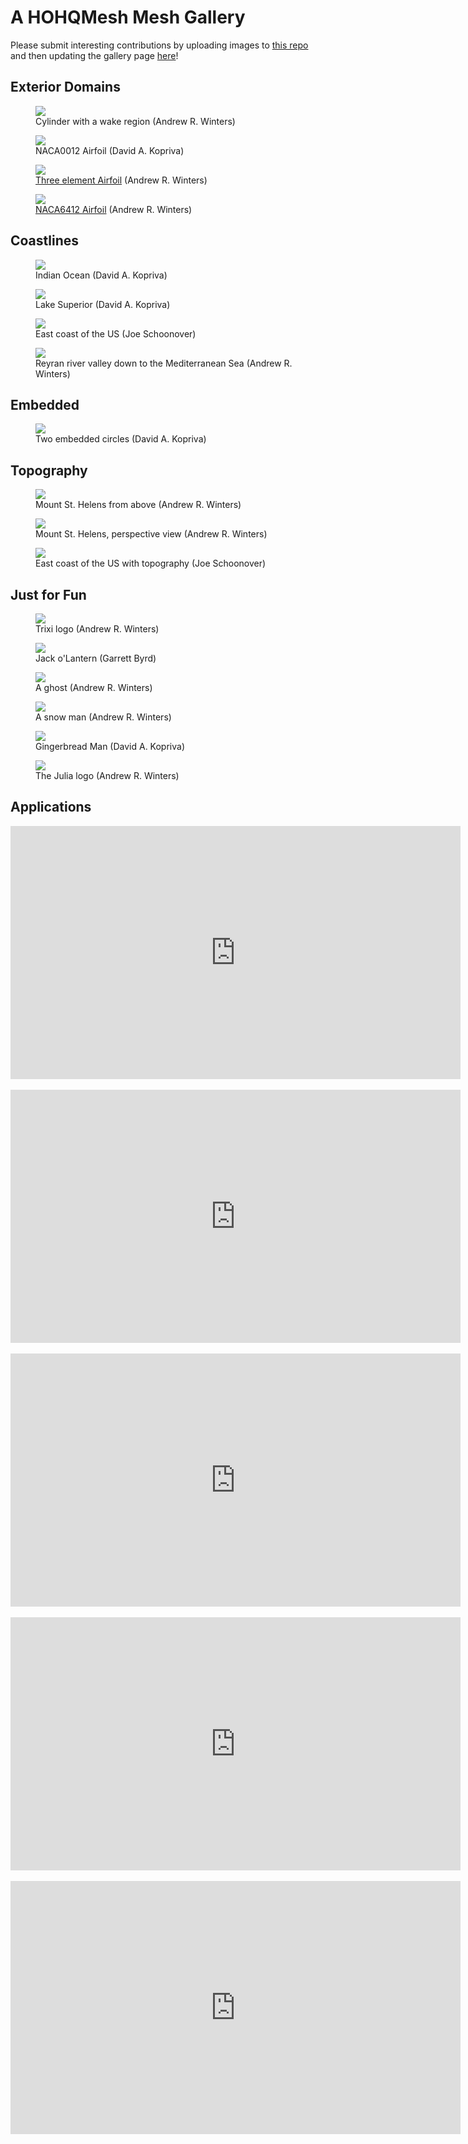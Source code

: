 <!---
Interesting meshes can be added below, with new categories added as needed. A two-column
format is used, so to add two plots, use

<div class="gallery-two-columns">
  <div class="gallery-column">
    <figure>
      <img src="File1ToInclude.png?raw=true"/>
      <figcaption>
         Caption (Contributor)
       </figcaption>
    </figure>
  </div>

  <div class="gallery-column">
    <figure>
      <img src="File2ToInclude.png?raw=true"/>
      <figcaption>
        Caption (Contributor)
      </figcaption>
  </div>
</div>

and for a single,
<div class="gallery-column">
   <figure>
      <img src="FileToInclude.png?raw=true"/>
      <figcaption>
        Caption (Contributor)
      </figcaption>
</div>

The Contributor is who submitted the mesh. See below for where to submit figure contributions.

-->

# A HOHQMesh Mesh Gallery

Please submit interesting contributions by uploading images to
[this repo](https://github.com/trixi-framework/HOHQMesh_examples)
and then updating the gallery page
[here](https://github.com/trixi-framework/HOHQMesh/blob/main/Documentation/docs/Gallery.md)!

## Exterior Domains

<div class="gallery-two-columns">
  <div class="gallery-column">
    <figure>
      <img src="https://github.com/trixi-framework/HOHQMesh_examples/blob/9df4021e865fcdb600a8a25ce2a37938a1e99523/gallery/cylinder-flow-small.png?raw=true"/>
      <figcaption>
         Cylinder with a wake region (Andrew R. Winters)
       </figcaption>
    </figure>
  </div>

  <div class="gallery-column">
    <figure>
      <img src="https://github.com/trixi-framework/HOHQMesh_examples/blob/a8610caf1c5047741ee341462cb3e2f9d34471c6/gallery/naca0012-small.png?raw=true"/>
      <figcaption>
        NACA0012 Airfoil (David A. Kopriva)
      </figcaption>
  </div>
</div>

<div class="gallery-two-columns">
  <div class="gallery-column">
    <figure>
      <img src="https://github.com/trixi-framework/HOHQMesh_examples/blob/a8610caf1c5047741ee341462cb3e2f9d34471c6/gallery/three-element-30p30n-small.png?raw=true"/>
      <figcaption>
         <a href="http://www.ae.metu.edu.tr/tuncer/ae546/multi/" target="_blank" rel="noopener noreferrer">Three element Airfoil</a> (Andrew R. Winters)
       </figcaption>
    </figure>
  </div>

  <div class="gallery-column">
    <figure>
      <img src="https://github.com/trixi-framework/HOHQMesh_examples/blob/a8610caf1c5047741ee341462cb3e2f9d34471c6/gallery/naca6412-small.png?raw=true"/>
      <figcaption>
        <a href="https://github.com/cfsengineering/GMSH-Airfoil-2D" target="_blank" rel="noopener noreferrer">NACA6412 Airfoil</a> (Andrew R. Winters)
      </figcaption>
  </div>
</div>

## Coastlines

<div class="gallery-two-columns">
  <div class="gallery-column">
    <figure>
      <img src="https://github.com/trixi-framework/HOHQMesh_examples/blob/a8610caf1c5047741ee341462cb3e2f9d34471c6/gallery/indian-ocean-small.png?raw=true"/>
      <figcaption>
         Indian Ocean (David A. Kopriva)
       </figcaption>
    </figure>
  </div>

  <div class="gallery-column">
    <figure>
      <img src="https://github.com/trixi-framework/HOHQMesh_examples/blob/a8610caf1c5047741ee341462cb3e2f9d34471c6/gallery/SuperiorFull-small.png?raw=true"/>
      <figcaption>
        Lake Superior (David A. Kopriva)
      </figcaption>
  </div>
</div>

<div class="gallery-two-columns">
  <div class="gallery-column">
    <figure>
      <img src="https://github.com/trixi-framework/HOHQMesh_examples/blob/a8610caf1c5047741ee341462cb3e2f9d34471c6/gallery/east-coast-us-2d-small.png?raw=true"/>
      <figcaption>
         East coast of the US (Joe Schoonover)
       </figcaption>
    </figure>
  </div>

  <div class="gallery-column">
    <figure>
      <img src="https://github.com/trixi-framework/HOHQMesh_examples/blob/a8610caf1c5047741ee341462cb3e2f9d34471c6/gallery/malpasset-small.png?raw=true"/>
      <figcaption>
        Reyran river valley down to the Mediterranean Sea (Andrew R. Winters)
      </figcaption>
  </div>
</div>

## Embedded

  <div class="gallery-column">
    <figure>
      <img src="https://github.com/trixi-framework/HOHQMesh_examples/blob/a8610caf1c5047741ee341462cb3e2f9d34471c6/gallery/embedded-boundaries-small.png?raw=true"/>
      <figcaption>
        Two embedded circles (David A. Kopriva)
      </figcaption>
  </div>

## Topography

<div class="gallery-two-columns">
  <div class="gallery-column">
    <figure>
      <img src="https://github.com/trixi-framework/HOHQMesh_examples/blob/a8610caf1c5047741ee341462cb3e2f9d34471c6/gallery/mt-st-helens-above-small.png?raw=true"/>
      <figcaption>
         Mount St. Helens from above (Andrew R. Winters)
       </figcaption>
    </figure>
  </div>

  <div class="gallery-column">
    <figure>
      <img src="https://github.com/trixi-framework/HOHQMesh_examples/blob/a8610caf1c5047741ee341462cb3e2f9d34471c6/gallery/mt-st-helens-perspective-small.png?raw=true"/>
      <figcaption>
         Mount St. Helens, perspective view (Andrew R. Winters)
      </figcaption>
  </div>
</div>

<div class="gallery-column">
    <figure>
      <img src="https://github.com/trixi-framework/HOHQMesh_examples/blob/a8610caf1c5047741ee341462cb3e2f9d34471c6/gallery/east-coast-us-3d-small.png?raw=true"/>
      <figcaption>
        East coast of the US with topography (Joe Schoonover)
      </figcaption>
</div>

## Just for Fun

<div class="gallery-two-columns">
  <div class="gallery-column">
    <figure>
      <img src="https://github.com/trixi-framework/HOHQMesh_examples/blob/a8610caf1c5047741ee341462cb3e2f9d34471c6/gallery/trixi-hexe-small.png?raw=true"/>
      <figcaption>
        Trixi logo (Andrew R. Winters)
       </figcaption>
    </figure>
  </div>

  <div class="gallery-column">
    <figure>
      <img src="https://github.com/trixi-framework/HOHQMesh_examples/blob/a8610caf1c5047741ee341462cb3e2f9d34471c6/gallery/jack-o-lantern-small.png?raw=true"/>
      <figcaption>
        Jack o'Lantern  (Garrett Byrd)
      </figcaption>
  </div>
</div>

<div class="gallery-two-columns">
  <div class="gallery-column">
    <figure>
      <img src="https://github.com/trixi-framework/HOHQMesh_examples/blob/a8610caf1c5047741ee341462cb3e2f9d34471c6/gallery/ghost-small.png?raw=true"/>
      <figcaption>
        A ghost (Andrew R. Winters)
       </figcaption>
    </figure>
  </div>

  <div class="gallery-column">
    <figure>
      <img src="https://github.com/trixi-framework/HOHQMesh_examples/blob/a8610caf1c5047741ee341462cb3e2f9d34471c6/gallery/snowman-small.png?raw=true"/>
      <figcaption>
         A snow man (Andrew R. Winters)
      </figcaption>
  </div>
</div>

<div class="gallery-two-columns">
  <div class="gallery-column">
    <figure>
      <img src="https://github.com/trixi-framework/HOHQMesh_examples/blob/a8610caf1c5047741ee341462cb3e2f9d34471c6/gallery/gingerbreadman-small.png?raw=true"/>
      <figcaption>
        Gingerbread Man (David A. Kopriva)
       </figcaption>
    </figure>
  </div>

  <div class="gallery-column">
    <figure>
      <img src="https://github.com/trixi-framework/HOHQMesh_examples/blob/a8610caf1c5047741ee341462cb3e2f9d34471c6/gallery/julia-letters-small.png?raw=true"/>
      <figcaption>
         The Julia logo (Andrew R. Winters)
      </figcaption>
  </div>
</div>

## Applications

<!-- Wavy wall channel Mach 2 compressible flow over a cylinder -->
<div class="responsive-video">
  <iframe width="720" height="405" src="https://www.youtube.com/embed/Q3Pi41gbOkI?si=E_Qp0OXEmJuGpwLJ&rel=0" title="YouTube video player" frameborder="0" allow="accelerometer; autoplay; clipboard-write; encrypted-media; gyroscope; picture-in-picture; web-share" referrerpolicy="strict-origin-when-cross-origin" allowfullscreen></iframe>
</div>

<br/>

<!-- Mach 3 compressible flow over a cylinder (long version) -->
<div class="responsive-video">
  <iframe width="720" height="405" src="https://www.youtube.com/embed/w0A9X38cSe4?si=8w33rc-TfvcwAnb3&rel=0" title="YouTube video player" frameborder="0" allow="accelerometer; autoplay; clipboard-write; encrypted-media; gyroscope; picture-in-picture; web-share" referrerpolicy="strict-origin-when-cross-origin" allowfullscreen></iframe>
</div>

<br/>

<!-- Shallow water in a circular pond -->
<div class="responsive-video">
  <iframe width="720" height="405" src="https://www.youtube.com/embed/RAXU5BURyKQ?si=vQNkMLmFe0CJmk0k&rel=0" title="YouTube video player" frameborder="0" allow="accelerometer; autoplay; clipboard-write; encrypted-media; gyroscope; picture-in-picture; web-share" referrerpolicy="strict-origin-when-cross-origin" allowfullscreen></iframe>
</div>

<br/>

<!-- Acoustic wave scattering from five cylinders -->
<div class="responsive-video">
  <iframe width="720" height="405" src="https://www.youtube.com/embed/2v5KYdK7VLA?si=-xkTTjyZWA8loTBu&rel=0" title="YouTube video player" frameborder="0" allow="accelerometer; autoplay; clipboard-write; encrypted-media; gyroscope; picture-in-picture; web-share" referrerpolicy="strict-origin-when-cross-origin" allowfullscreen></iframe>
</div>

<br/>

<!-- Inverse acoustic wave propagation -->
<div class="responsive-video">
  <iframe width="720" height="405" src="https://www.youtube.com/embed/1yr0RDx7M5g?si=9P6U9RLqFegN2oUc&rel=0" title="YouTube video player" frameborder="0" allow="accelerometer; autoplay; clipboard-write; encrypted-media; gyroscope; picture-in-picture; web-share" referrerpolicy="strict-origin-when-cross-origin" allowfullscreen></iframe>
</div>
